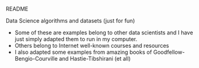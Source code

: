README

Data Science algorithms and datasets (just for fun)

- Some of these are examples belong to other data scientists and I have just simply adapted them to run in my computer. 
- Others belong to Internet well-known courses and resources
- I also adapted some examples from amazing books of Goodfellow-Bengio-Courville and Hastie-Tibshirani (et all)
